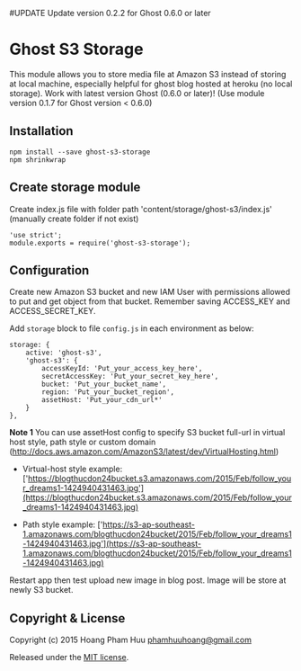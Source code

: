 #UPDATE
Update version 0.2.2 for Ghost 0.6.0 or later

# Ghost S3 Storage

This module allows you to store media file at Amazon S3 instead of storing at local machine, especially helpful for ghost blog hosted at heroku (no local storage). Work with latest version Ghost (0.6.0 or later)! (Use module version 0.1.7 for Ghost version < 0.6.0)

## Installation

    npm install --save ghost-s3-storage
    npm shrinkwrap

## Create storage module

Create index.js file with folder path 'content/storage/ghost-s3/index.js' (manually create folder if not exist)

    'use strict';
    module.exports = require('ghost-s3-storage');

## Configuration

Create new Amazon S3 bucket and new IAM User with permissions allowed to put and get object from that bucket. Remember saving ACCESS_KEY and ACCESS_SECRET_KEY.

Add `storage` block to file `config.js` in each environment as below:

    storage: {
        active: 'ghost-s3',
        'ghost-s3': {
            accessKeyId: 'Put_your_access_key_here',
            secretAccessKey: 'Put_your_secret_key_here',
            bucket: 'Put_your_bucket_name',
            region: 'Put_your_bucket_region',
            assetHost: 'Put_your_cdn_url*'
        }
    },

**Note 1**
You can use assetHost config to specify S3 bucket full-url in virtual host style, path style or custom domain (http://docs.aws.amazon.com/AmazonS3/latest/dev/VirtualHosting.html)

- Virtual-host style example: ['https://blogthucdon24bucket.s3.amazonaws.com/2015/Feb/follow_your_dreams1-1424940431463.jpg'](https://blogthucdon24bucket.s3.amazonaws.com/2015/Feb/follow_your_dreams1-1424940431463.jpg)

- Path style example: ['https://s3-ap-southeast-1.amazonaws.com/blogthucdon24bucket/2015/Feb/follow_your_dreams1-1424940431463.jpg'](https://s3-ap-southeast-1.amazonaws.com/blogthucdon24bucket/2015/Feb/follow_your_dreams1-1424940431463.jpg)

Restart app then test upload new image in blog post. Image will be store at newly S3 bucket.

## Copyright & License

Copyright (c) 2015  Hoang Pham Huu <phamhuuhoang@gmail.com>

Released under the [MIT license](https://github.com/muzix/ghost-s3/blob/master/LICENSE).
